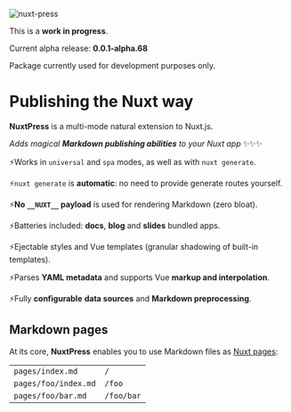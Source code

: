![nuxt-press](https://user-images.githubusercontent.com/904724/59497906-a2d9d680-8e94-11e9-8fac-a7172827f349.png)

This is a **work in progress**.

Current alpha release: **0.0.1-alpha.68**

Package currently used for development purposes only.

# Publishing the Nuxt way

**NuxtPress** is a multi-mode natural extension to Nuxt.js.

_Adds magical **Markdown publishing abilities** to your Nuxt app_ ✨✨✨

⚡Works in `universal` and `spa` modes, as well as with `nuxt generate`.

⚡`nuxt generate` is **automatic**: no need to provide generate routes yourself.

⚡**No `__NUXT__` payload** is used for rendering Markdown (zero bloat).

⚡Batteries included: **docs**, **blog** and **slides** bundled apps.

⚡Ejectable styles and Vue templates (granular shadowing of built-in templates).

⚡Parses **YAML metadata** and supports Vue **markup and interpolation**.

⚡Fully **configurable** **data sources** and **Markdown preprocessing**.

## Markdown pages

At its core, **NuxtPress** enables you to use Markdown files as [Nuxt pages][np]:

[np]: https://nuxtjs.org/guide/views/#pages

<table>
<tr>
<td><code>pages/index.md</code></td>
<td><code>/</code></td>
</tr>
<tr>
<td><code>pages/foo/index.md</code></td>
<td><code>/foo</code></td>
</tr>
<tr>
<td><code>pages/foo/bar.md</code></td>
<td><code>/foo/bar</code></td>
</tr>
</table>

